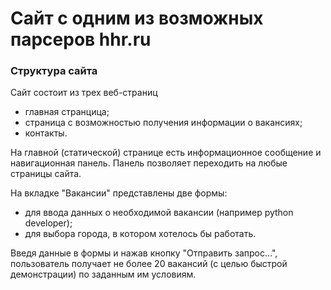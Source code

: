 # Сайт с одним из возможных парсеров hhr.ru

### Структура сайта
Сайт состоит из трех веб-страниц
* главная странцица;
* страница с возможностью получения информации о вакансиях;
* контакты.

На главной (статической) странице есть информационное сообщение и навигационная панель.
Панель позволяет переходить на любые страницы сайта.

На вкладке "Вакансии" представлены две формы:
* для ввода данных о необходимой вакансии (например python developer);
* для выбора города, в котором хотелось бы работать.

Введя данные в формы и нажав кнопку "Отправить запрос...", пользователь получает не более 
20 вакансий (с целью быстрой демонстрации) по заданным им условиям.